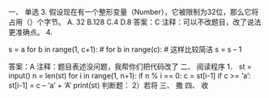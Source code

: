 一、	单选
3. 假设现在有一个整形变量（Number），它被限制为32位，那么它将占用（）个字节。
 A. 32 B.128 C.4 D.8
答案：C
注释：可以不改题目，改了说法更准确点。
4. 
 
s = a
for b in range(1, c+1): # for b in range(c): # 这样比较简洁
	s = s – 1
 
答案：A
注释：题目表述没问题，我帮你们把代码改了
二、	阅读程序
1．
st = input()
n = len(st)
for i in range(1, n+1):
	if n % i == 0:
		c = st[i-1]
		if c >= ‘a’:
			st[i-1] = c – ‘a’ + ‘A’
print(st)
判断题：
2）若将
三、	撒
四、	收
